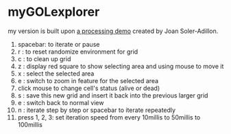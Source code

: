 # myGOLexplorer

my version is built upon [a processing demo](https://processing.org/examples/gameoflife.html) created by Joan Soler-Adillon. 


1. spacebar: to iterate or pause
2. r : to reset randomize environment for grid
3. c : to clean up grid
4. z : display red square to show selecting area and using mouse to move it
5. x : select the selected area
6. e : switch to zoom in feature for the selected area 
7. click mouse to change cell's status (alive or dead)
8. s : save this new grid and insert it back into the previous larger grid 
9. e : switch back to normal view 
10. n : iterate step by step or spacebar to iterate repeatedly
11. press 1, 2, 3: set iteration speed from every 10millis to 50millis to 100millis
